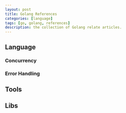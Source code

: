 ```yaml
---
layout: post
title: Golang References
categories: [language]
tags: [go, golang, references]
description: the collection of Golang relate articles.
---
```


## Language

### Concurrency

### Error Handling

## Tools

## Libs



